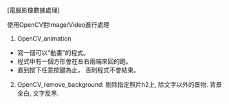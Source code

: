 [電腦影像數據處理]

使用OpenCV對Image/Video進行處理
1. OpenCV_animation
- 寫一個可以"動畫"的程式。
- 程式中有一個方形會在左右兩端來回的跑。
- 直到按下任意按鍵為止， 否則程式不會結束。
    
2. OpenCV_remove_background: 
剔除指定照片h2上, 除文字以外的景物. 
背景全白, 文字反黑. 
